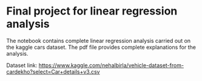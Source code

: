# Final project for linear regression analysis 

The notebook contains complete linear regression analysis carried out on the kaggle cars dataset. The pdf file provides complete explanations for the analysis.

Dataset link: https://www.kaggle.com/nehalbirla/vehicle-dataset-from-cardekho?select=Car+details+v3.csv



